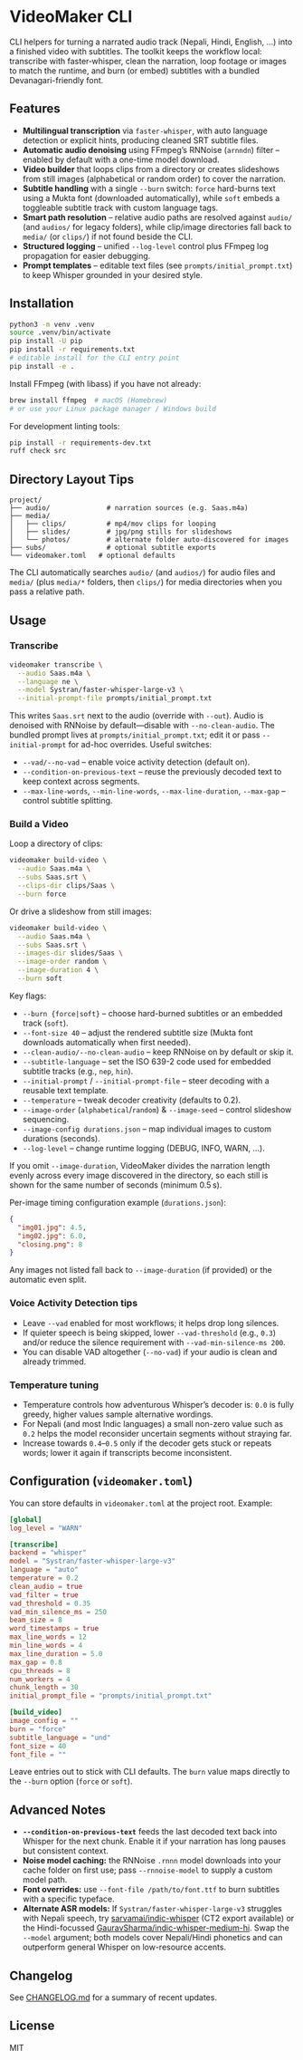 # VideoMaker CLI

CLI helpers for turning a narrated audio track (Nepali, Hindi, English, …) into a finished video with subtitles. The toolkit keeps the workflow local: transcribe with faster‑whisper, clean the narration, loop footage or images to match the runtime, and burn (or embed) subtitles with a bundled Devanagari-friendly font.

## Features
- **Multilingual transcription** via `faster-whisper`, with auto language detection or explicit hints, producing cleaned SRT subtitle files.
- **Automatic audio denoising** using FFmpeg’s RNNoise (`arnndn`) filter – enabled by default with a one-time model download.
- **Video builder** that loops clips from a directory or creates slideshows from still images (alphabetical or random order) to cover the narration.
- **Subtitle handling** with a single `--burn` switch: `force` hard-burns text using a Mukta font (downloaded automatically), while `soft` embeds a toggleable subtitle track with custom language tags.
- **Smart path resolution** – relative audio paths are resolved against `audio/` (and `audios/` for legacy folders), while clip/image directories fall back to `media/` (or `clips/`) if not found beside the CLI.
- **Structured logging** – unified `--log-level` control plus FFmpeg log propagation for easier debugging.
- **Prompt templates** – editable text files (see `prompts/initial_prompt.txt`) to keep Whisper grounded in your desired style.

## Installation
```bash
python3 -m venv .venv
source .venv/bin/activate
pip install -U pip
pip install -r requirements.txt
# editable install for the CLI entry point
pip install -e .
```

Install FFmpeg (with libass) if you have not already:

```bash
brew install ffmpeg  # macOS (Homebrew)
# or use your Linux package manager / Windows build
```

For development linting tools:

```bash
pip install -r requirements-dev.txt
ruff check src
```

## Directory Layout Tips

```
project/
├── audio/              # narration sources (e.g. Saas.m4a)
├── media/
│   ├── clips/          # mp4/mov clips for looping
│   ├── slides/         # jpg/png stills for slideshows
│   └── photos/         # alternate folder auto-discovered for images
├── subs/               # optional subtitle exports
└── videomaker.toml   # optional defaults
```

The CLI automatically searches `audio/` (and `audios/`) for audio files and `media/` (plus `media/*` folders, then `clips/`) for media directories when you pass a relative path.

## Usage

### Transcribe

```bash
videomaker transcribe \
  --audio Saas.m4a \
  --language ne \
  --model Systran/faster-whisper-large-v3 \
  --initial-prompt-file prompts/initial_prompt.txt
```

This writes `Saas.srt` next to the audio (override with `--out`). Audio is denoised with RNNoise by default—disable with `--no-clean-audio`. The bundled prompt lives at `prompts/initial_prompt.txt`; edit it or pass `--initial-prompt` for ad-hoc overrides. Useful switches:

- `--vad/--no-vad` – enable voice activity detection (default on).
- `--condition-on-previous-text` – reuse the previously decoded text to keep context across segments.
- `--max-line-words`, `--min-line-words`, `--max-line-duration`, `--max-gap` – control subtitle splitting.

### Build a Video

Loop a directory of clips:

```bash
videomaker build-video \
  --audio Saas.m4a \
  --subs Saas.srt \
  --clips-dir clips/Saas \
  --burn force
```

Or drive a slideshow from still images:

```bash
videomaker build-video \
  --audio Saas.m4a \
  --subs Saas.srt \
  --images-dir slides/Saas \
  --image-order random \
  --image-duration 4 \
  --burn soft
```

Key flags:

- `--burn {force|soft}` – choose hard-burned subtitles or an embedded track (`soft`).
- `--font-size 40` – adjust the rendered subtitle size (Mukta font downloads automatically when first needed).
- `--clean-audio/--no-clean-audio` – keep RNNoise on by default or skip it.
- `--subtitle-language` – set the ISO 639-2 code used for embedded subtitle tracks (e.g., `nep`, `hin`).
- `--initial-prompt` / `--initial-prompt-file` – steer decoding with a reusable text template.
- `--temperature` – tweak decoder creativity (defaults to 0.2).
- `--image-order` (`alphabetical`/`random`) & `--image-seed` – control slideshow sequencing.
- `--image-config durations.json` – map individual images to custom durations (seconds).
- `--log-level` – change runtime logging (DEBUG, INFO, WARN, …).

If you omit `--image-duration`, VideoMaker divides the narration length evenly across every image discovered in the directory, so each still is shown for the same number of seconds (minimum 0.5 s).

Per-image timing configuration example (`durations.json`):

```json
{
  "img01.jpg": 4.5,
  "img02.jpg": 6.0,
  "closing.png": 8
}
```

Any images not listed fall back to `--image-duration` (if provided) or the automatic even split.

### Voice Activity Detection tips

- Leave `--vad` enabled for most workflows; it helps drop long silences.
- If quieter speech is being skipped, lower `--vad-threshold` (e.g., `0.3`) and/or reduce the silence requirement with `--vad-min-silence-ms 200`.
- You can disable VAD altogether (`--no-vad`) if your audio is clean and already trimmed.

### Temperature tuning

- Temperature controls how adventurous Whisper’s decoder is: `0.0` is fully greedy, higher values sample alternative wordings.
- For Nepali (and most Indic languages) a small non-zero value such as `0.2` helps the model reconsider uncertain segments without straying far.
- Increase towards `0.4`–`0.5` only if the decoder gets stuck or repeats words; lower it again if transcripts become inconsistent.

## Configuration (`videomaker.toml`)

You can store defaults in `videomaker.toml` at the project root. Example:

```toml
[global]
log_level = "WARN"

[transcribe]
backend = "whisper"
model = "Systran/faster-whisper-large-v3"
language = "auto"
temperature = 0.2
clean_audio = true
vad_filter = true
vad_threshold = 0.35
vad_min_silence_ms = 250
beam_size = 8
word_timestamps = true
max_line_words = 12
min_line_words = 4
max_line_duration = 5.0
max_gap = 0.8
cpu_threads = 8
num_workers = 4
chunk_length = 30
initial_prompt_file = "prompts/initial_prompt.txt"

[build_video]
image_config = ""
burn = "force"
subtitle_language = "und"
font_size = 40
font_file = ""
```

Leave entries out to stick with CLI defaults. The `burn` value maps directly to the `--burn` option (`force` or `soft`).

## Advanced Notes

- **`--condition-on-previous-text`** feeds the last decoded text back into Whisper for the next chunk. Enable it if your narration has long pauses but consistent context.
- **Noise model caching:** the RNNoise `.rnnn` model downloads into your cache folder on first use; pass `--rnnoise-model` to supply a custom model path.
- **Font overrides:** use `--font-file /path/to/font.ttf` to burn subtitles with a specific typeface.
- **Alternate ASR models:** If `Systran/faster-whisper-large-v3` struggles with Nepali speech, try [sarvamai/indic-whisper](https://huggingface.co/sarvamai/indic-whisper) (CT2 export available) or the Hindi-focussed [GauravSharma/indic-whisper-medium-hi](https://huggingface.co/GauravSharma/indic-whisper-medium-hi). Swap the `--model` argument; both models cover Nepali/Hindi phonetics and can outperform general Whisper on low-resource accents.

## Changelog

See [CHANGELOG.md](CHANGELOG.md) for a summary of recent updates.

## License

MIT
